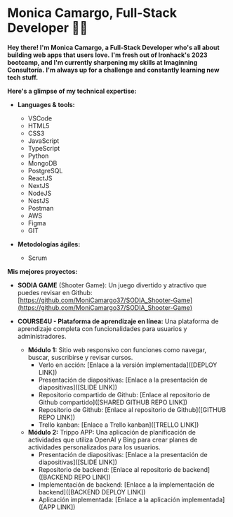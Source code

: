 # Monica Camargo, Full-Stack Developer 👩‍💻

**Hey there! I'm Monica Camargo, a Full-Stack Developer who's all about building web apps that users love.**
**I'm fresh out of Ironhack's 2023 bootcamp, and I'm currently sharpening my skills at Imaginning Consultoría.** 
**I'm always up for a challenge and constantly learning new tech stuff.**

**Here's a glimpse of my technical expertise:**

* **Languages & tools:**
    * VSCode
    * HTML5
    * CSS3
    * JavaScript
    * TypeScript
    * Python
    * MongoDB
    * PostgreSQL
    * ReactJS
    * NextJS
    * NodeJS
    * NestJS
    * Postman
    * AWS
    * Figma
    * GIT

* **Metodologías ágiles:**
    * Scrum

**Mis mejores proyectos:**

* **SODIA GAME** (Shooter Game): Un juego divertido y atractivo que puedes revisar en Github: [https://github.com/MoniCamargo37/SODIA_Shooter-Game](https://github.com/MoniCamargo37/SODIA_Shooter-Game)

* **COURSE4U - Plataforma de aprendizaje en línea:** Una plataforma de aprendizaje completa con funcionalidades para usuarios y administradores.
    * **Módulo 1:** Sitio web responsivo con funciones como navegar, buscar, suscribirse y revisar cursos.
        * Verlo en acción: [Enlace a la versión implementada]([DEPLOY LINK])
        * Presentación de diapositivas: [Enlace a la presentación de diapositivas]([SLIDE LINK])
        * Repositorio compartido de Github: [Enlace al repositorio de Github compartido]([SHARED GITHUB REPO LINK])
        * Repositorio de Github: [Enlace al repositorio de Github]([GITHUB REPO LINK])
        * Trello kanban: [Enlace a Trello kanban]([TRELLO LINK])
    * **Módulo 2:** Trippo APP: Una aplicación de planificación de actividades que utiliza OpenAI y Bing para crear planes de actividades personalizados para los usuarios.
        * Presentación de diapositivas: [Enlace a la presentación de diapositivas]([SLIDE LINK])
        * Repositorio de backend: [Enlace al repositorio de backend]([BACKEND REPO LINK])
        * Implementación de backend: [Enlace a la implementación de backend]([BACKEND DEPLOY LINK])
        * Aplicación implementada: [Enlace a la aplicación implementada]([APP LINK])
